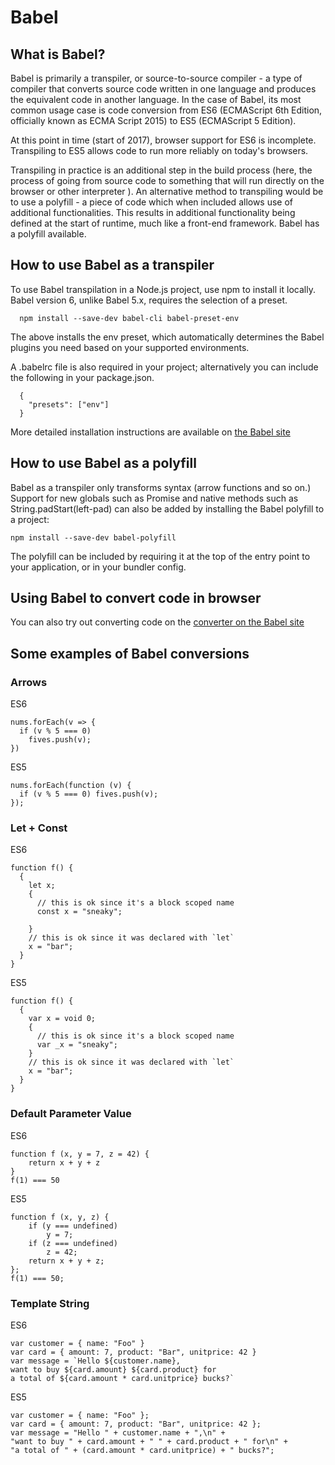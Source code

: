 # Babel

## What is Babel?

Babel is primarily a transpiler, or source-to-source compiler - a type of compiler that converts source code written in one language and produces the equivalent code in another language. In the case of Babel, its most common usage case is code conversion from ES6 (ECMAScript 6th Edition, officially known as ECMA Script 2015) to ES5 (ECMAScript 5 Edition).

At this point in time (start of 2017), browser support for ES6 is incomplete. Transpiling to ES5 allows code to run more reliably on today's browsers.

Transpiling in practice is an additional step in the build process (here, the process of going from source code to something that will run directly on the browser or other interpreter ). An alternative method to transpiling would be to use a polyfill - a piece of code which when included allows use of additional functionalities. This results in additional functionality being defined at the start of runtime, much like a front-end framework. Babel has a polyfill available.

## How to use Babel as a transpiler

To use Babel transpilation in a Node.js project, use npm to install it locally.
Babel version 6, unlike Babel 5.x, requires the selection of a preset.

```
  npm install --save-dev babel-cli babel-preset-env
```

The above installs the env preset, which automatically determines the Babel plugins you need based on your supported environments.

A .babelrc file is also required in your project; alternatively you can include the following in your package.json.

```
  {
    "presets": ["env"]
  }
```

More detailed installation instructions are available on [the Babel site](http://babeljs.io/docs/setup/#installation)

## How to use Babel as a polyfill

Babel as a transpiler only transforms syntax (arrow functions and so on.) Support for new globals such as Promise and native methods such as String.padStart(left-pad) can also be added by installing the Babel polyfill to a project:

```
npm install --save-dev babel-polyfill
```

The polyfill can be included by requiring it at the top of the entry point to your application, or in your bundler config.

## Using Babel to convert code in browser

You can also try out converting code on the [converter on the Babel site](http://babeljs.io/repl/#?babili=false&evaluate=true&lineWrap=false&presets=latest%2Creact%2Cstage-2&experimental=false&loose=false&spec=false&code=%5B1%2C2%2C3%5D.map(n%20%3D%3E%20n%20%2B%201)%3B&playground=true)

## Some examples of Babel conversions

### Arrows

ES6
```
nums.forEach(v => {
  if (v % 5 === 0)
    fives.push(v);
})
```

ES5
```
nums.forEach(function (v) {
  if (v % 5 === 0) fives.push(v);
});
```

### Let + Const

ES6
```
function f() {
  {
    let x;
    {
      // this is ok since it's a block scoped name
      const x = "sneaky";

    }
    // this is ok since it was declared with `let`
    x = "bar";
  }
}
```

ES5
```
function f() {
  {
    var x = void 0;
    {
      // this is ok since it's a block scoped name
      var _x = "sneaky";
    }
    // this is ok since it was declared with `let`
    x = "bar";
  }
}
```

### Default Parameter Value
ES6
```
function f (x, y = 7, z = 42) {
    return x + y + z
}
f(1) === 50
```

ES5
```
function f (x, y, z) {
    if (y === undefined)
        y = 7;
    if (z === undefined)
        z = 42;
    return x + y + z;
};
f(1) === 50;
```

### Template String
ES6
```
var customer = { name: "Foo" }
var card = { amount: 7, product: "Bar", unitprice: 42 }
var message = `Hello ${customer.name},
want to buy ${card.amount} ${card.product} for
a total of ${card.amount * card.unitprice} bucks?`
```

ES5
```
var customer = { name: "Foo" };
var card = { amount: 7, product: "Bar", unitprice: 42 };
var message = "Hello " + customer.name + ",\n" +
"want to buy " + card.amount + " " + card.product + " for\n" +
"a total of " + (card.amount * card.unitprice) + " bucks?";
```

